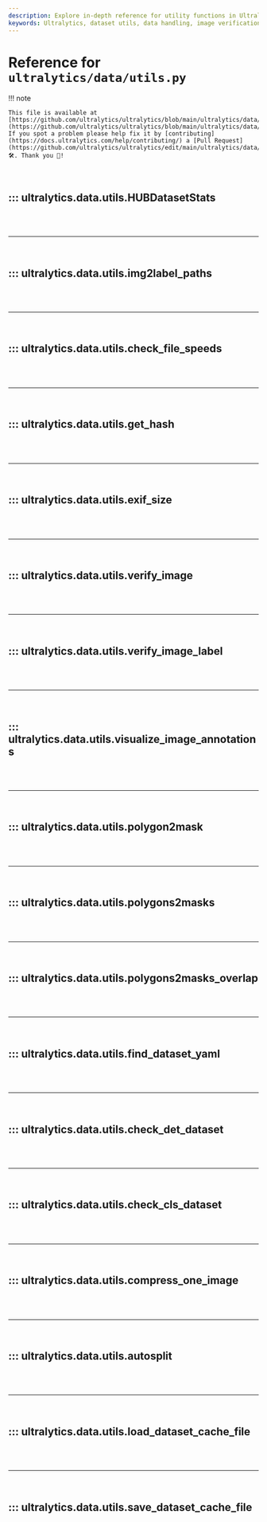 ```yaml
---
description: Explore in-depth reference for utility functions in Ultralytics data module. Learn about image verification, dataset handling, and more.
keywords: Ultralytics, dataset utils, data handling, image verification, Python, data module
---
```


# Reference for `ultralytics/data/utils.py`

!!! note

    This file is available at [https://github.com/ultralytics/ultralytics/blob/main/ultralytics/data/utils.py](https://github.com/ultralytics/ultralytics/blob/main/ultralytics/data/utils.py). If you spot a problem please help fix it by [contributing](https://docs.ultralytics.com/help/contributing/) a [Pull Request](https://github.com/ultralytics/ultralytics/edit/main/ultralytics/data/utils.py) 🛠️. Thank you 🙏!

<br>

## ::: ultralytics.data.utils.HUBDatasetStats

<br><br><hr><br>

## ::: ultralytics.data.utils.img2label_paths

<br><br><hr><br>

## ::: ultralytics.data.utils.check_file_speeds

<br><br><hr><br>

## ::: ultralytics.data.utils.get_hash

<br><br><hr><br>

## ::: ultralytics.data.utils.exif_size

<br><br><hr><br>

## ::: ultralytics.data.utils.verify_image

<br><br><hr><br>

## ::: ultralytics.data.utils.verify_image_label

<br><br><hr><br>

## ::: ultralytics.data.utils.visualize_image_annotations

<br><br><hr><br>

## ::: ultralytics.data.utils.polygon2mask

<br><br><hr><br>

## ::: ultralytics.data.utils.polygons2masks

<br><br><hr><br>

## ::: ultralytics.data.utils.polygons2masks_overlap

<br><br><hr><br>

## ::: ultralytics.data.utils.find_dataset_yaml

<br><br><hr><br>

## ::: ultralytics.data.utils.check_det_dataset

<br><br><hr><br>

## ::: ultralytics.data.utils.check_cls_dataset

<br><br><hr><br>

## ::: ultralytics.data.utils.compress_one_image

<br><br><hr><br>

## ::: ultralytics.data.utils.autosplit

<br><br><hr><br>

## ::: ultralytics.data.utils.load_dataset_cache_file

<br><br><hr><br>

## ::: ultralytics.data.utils.save_dataset_cache_file

<br><br>
